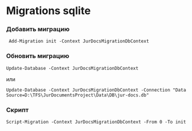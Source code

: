 ﻿# Migrations sqlite

### Добавить миграцию

```
 Add-Migration init -Context JurDocsMigrationDbContext
```

### Обновить миграцию

```
Update-Database -Context JurDocsMigrationDbContext
```

или

```
Update-Database -Context JurDocsMigrationDbContext -Connection "Data Source=D:\TFS\JurDocumentsProject\Data\DB\jur-docs.db"
```

### Скрипт

```
Script-Migration -Context JurDocsMigrationDbContext -From 0 -To init
```
